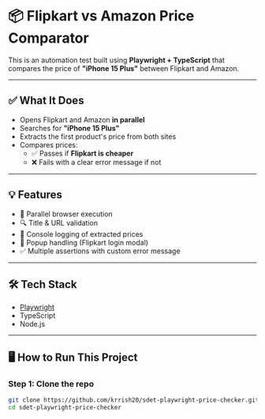 # 📦 Flipkart vs Amazon Price Comparator

This is an automation test built using **Playwright + TypeScript** that compares the price of **"iPhone 15 Plus"** between Flipkart and Amazon.

---

## ✅ What It Does

- Opens Flipkart and Amazon **in parallel**
- Searches for **"iPhone 15 Plus"**
- Extracts the first product's price from both sites
- Compares prices:
  - ✅ Passes if **Flipkart is cheaper**
  - ❌ Fails with a clear error message if not

---

## 💡 Features

- 🔁 Parallel browser execution
- 🔍 Title & URL validation
- 💬 Console logging of extracted prices
- 🚫 Popup handling (Flipkart login modal)
- ✅ Multiple assertions with custom error message

---

## 🛠️ Tech Stack

- [Playwright](https://playwright.dev/)
- TypeScript
- Node.js

---

## 🖥️ How to Run This Project

### Step 1: Clone the repo
```bash
git clone https://github.com/krrish20/sdet-playwright-price-checker.git
cd sdet-playwright-price-checker
